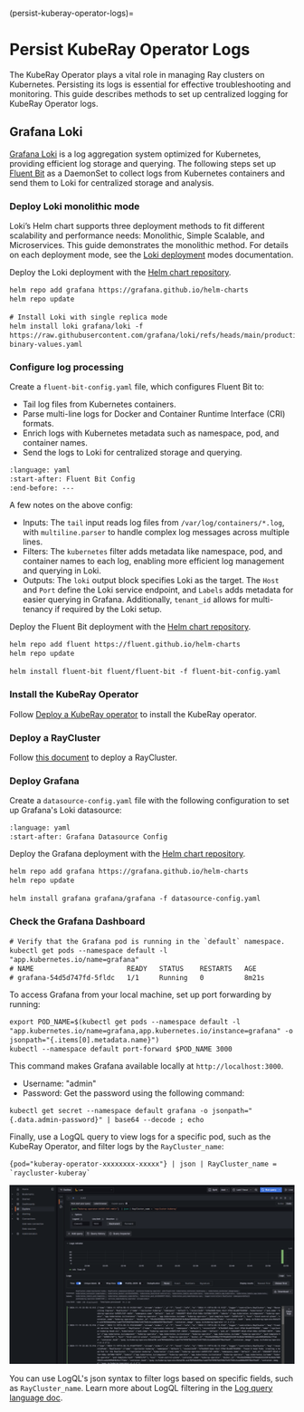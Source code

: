 (persist-kuberay-operator-logs)=

# Persist KubeRay Operator Logs

The KubeRay Operator plays a vital role in managing Ray clusters on Kubernetes. Persisting its logs is essential for effective troubleshooting and monitoring. This guide describes methods to set up centralized logging for KubeRay Operator logs.

## Grafana Loki

[Grafana Loki][GrafanaLoki] is a log aggregation system optimized for Kubernetes, providing efficient log storage and querying. The following steps set up [Fluent Bit][FluentBit] as a DaemonSet to collect logs from Kubernetes containers and send them to Loki for centralized storage and analysis.

### Deploy Loki monolithic mode

Loki’s Helm chart supports three deployment methods to fit different scalability and performance needs: Monolithic, Simple Scalable, and Microservices. This guide demonstrates the monolithic method. For details on each deployment mode, see the [Loki deployment](https://grafana.com/docs/loki/latest/get-started/deployment-modes/) modes documentation.

Deploy the Loki deployment with the [Helm chart repository](https://github.com/grafana/loki/tree/main/production/helm/loki).

```shell
helm repo add grafana https://grafana.github.io/helm-charts
helm repo update

# Install Loki with single replica mode
helm install loki grafana/loki -f https://raw.githubusercontent.com/grafana/loki/refs/heads/main/production/helm/loki/single-binary-values.yaml
```

### Configure log processing

Create a `fluent-bit-config.yaml` file, which configures Fluent Bit to:

* Tail log files from Kubernetes containers.
* Parse multi-line logs for Docker and Container Runtime Interface (CRI) formats.
* Enrich logs with Kubernetes metadata such as namespace, pod, and container names.
* Send the logs to Loki for centralized storage and querying.
```{literalinclude} ../configs/loki.log.yaml
:language: yaml
:start-after: Fluent Bit Config
:end-before: ---
```

A few notes on the above config:

* Inputs: The `tail` input reads log files from `/var/log/containers/*.log`, with `multiline.parser` to handle complex log messages across multiple lines.
* Filters: The `kubernetes` filter adds metadata like namespace, pod, and container names to each log, enabling more efficient log management and querying in Loki.
* Outputs: The `loki` output block specifies Loki as the target. The `Host` and `Port` define the Loki service endpoint, and `Labels` adds metadata for easier querying in Grafana. Additionally, `tenant_id` allows for multi-tenancy if required by the Loki setup.

Deploy the Fluent Bit deployment with the [Helm chart repository](https://github.com/fluent/helm-charts/tree/main/charts/fluent-bit).

```shell
helm repo add fluent https://fluent.github.io/helm-charts
helm repo update

helm install fluent-bit fluent/fluent-bit -f fluent-bit-config.yaml
```

### Install the KubeRay Operator

Follow [Deploy a KubeRay operator](kuberay-operator-deploy) to install the KubeRay operator.


### Deploy a RayCluster

Follow [this document](raycluster-deploy) to deploy a RayCluster.


### Deploy Grafana

Create a `datasource-config.yaml` file with the following configuration to set up Grafana's Loki datasource:
```{literalinclude} ../configs/loki.log.yaml
:language: yaml
:start-after: Grafana Datasource Config
```

Deploy the Grafana deployment with the [Helm chart repository](https://github.com/grafana/helm-charts/tree/main/charts/grafana).

```shell
helm repo add grafana https://grafana.github.io/helm-charts
helm repo update

helm install grafana grafana/grafana -f datasource-config.yaml
```

### Check the Grafana Dashboard

```shell
# Verify that the Grafana pod is running in the `default` namespace.
kubectl get pods --namespace default -l "app.kubernetes.io/name=grafana"
# NAME                       READY   STATUS    RESTARTS   AGE
# grafana-54d5d747fd-5fldc   1/1     Running   0          8m21s
```

To access Grafana from your local machine, set up port forwarding by running:
```shell
export POD_NAME=$(kubectl get pods --namespace default -l "app.kubernetes.io/name=grafana,app.kubernetes.io/instance=grafana" -o jsonpath="{.items[0].metadata.name}")
kubectl --namespace default port-forward $POD_NAME 3000
```

This command makes Grafana available locally at `http://localhost:3000`.

* Username: "admin"
* Password: Get the password using the following command:

```shell
kubectl get secret --namespace default grafana -o jsonpath="{.data.admin-password}" | base64 --decode ; echo
```

Finally, use a LogQL query to view logs for a specific pod, such as the KubeRay Operator, and filter logs by the `RayCluster_name`:

```
{pod="kuberay-operator-xxxxxxxx-xxxxx"} | json | RayCluster_name = `raycluster-kuberay`
```

![Loki Logs](images/loki-logs.png)

You can use LogQL's json syntax to filter logs based on specific fields, such as `RayCluster_name`. Learn more about LogQL filtering in the [Log query language doc](https://grafana.com/docs/loki/latest/query/).

[GrafanaLoki]: https://grafana.com/oss/loki/
[FluentBit]: https://docs.fluentbit.io/manual
